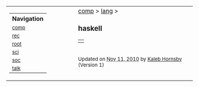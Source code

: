 <html><head><title>haskell</title></head><body><table width="100%"><tr valign="top"><td width="150px"><table><tr><th align="left">Navigation</th></tr><tr><td><small><a href="../../../comp/index.html">comp</a></small></td></tr><tr><td><small><a href="../../../rec/index.html">rec</a></small></td></tr><tr><td><small><a href="../../../root/index.html">root</a></small></td></tr><tr><td><small><a href="../../../sci/index.html">sci</a></small></td></tr><tr><td><small><a href="../../../soc/index.html">soc</a></small></td></tr><tr><td><small><a href="../../../talk/index.html">talk</a></small></td></tr></table></td><td>&#160;</td><td><div class="hentry webpage" id="https://sites.google.com/feeds/content/hornsby.ws/kaleb/7792970411435854722"><div><a href="../../index.html">comp</a> &gt; <a href="../index.html">lang</a> &gt; </div><h3><span class="entry-title">haskell</span></h3><div><div class="entry-content"><div xmlns='http://www.w3.org/1999/xhtml'><table class='sites-layout-name-one-column sites-layout-hbox' cellspacing='0'><tbody><tr><td class='sites-layout-tile sites-tile-name-content-1 sites-layout-empty-tile'/></tr></tbody></table></div></div><br /><small>Updated on <abbr class="updated" title="2010-11-11T12:53:36.397Z">Nov 11, 2010</abbr> by <span class="author"><span class="vcard"><a class="fn" href="mailto:kaleb@hornsby.ws">Kaleb Hornsby</a></span></span> (Version <span class="sites:revision">1</span>)</small><br /><br /></div></div></td></tr></table></body></html>